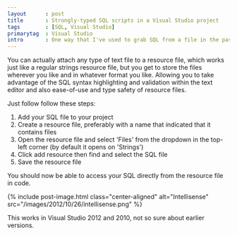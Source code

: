 ```yaml
---
layout      : post
title       : Strongly-typed SQL scripts in a Visual Studio project
tags        : [SQL, Visual Studio]
primarytag  : Visual Studio
intro       : One way that I've used to grab SQL from a file in the past is to simply include the SQL as a string in a resource file. This isn't really ideal though if you plan to edit or even view your SQL again.
---
```


You can actually attach any type of text file to a resource file, which works just like a regular strings resource file, but you get to store the files wherever you like and in whatever format you like. Allowing you to take advantage of the SQL syntax highlighting and validation within the text editor and also ease-of-use and type safety of resource files.

Just follow follow these steps:

1. Add your SQL file to your project
2. Create a resource file, preferably with a name that indicated that it contains files
3. Open the resource file and select 'Files' from the dropdown in the top-left corner (by default it opens on 'Strings')
4. Click add resource then find and select the SQL file
5. Save the resource file

You should now be able to access your SQL directly from the resource file in code.

{% include post-image.html class="center-aligned" alt="Intellisense" src="/images/2012/10/26/intellisense.png" %}

This works in Visual Studio 2012 and 2010, not so sure about earlier versions.
